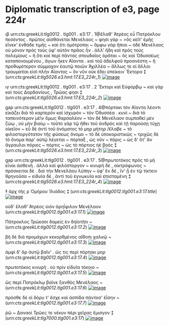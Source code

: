 # Diplomatic transcription of e3, page 224r

ιβ urn:cts:greekLit:tlg0012 . tlg001 . e3:17 . 1@ἔλαθ' Ἀτρέος εὖ Πατρόκλου πεσόντος . πρῶτος αἰσθάνεται Μενέλαος ~ φησι γάρ ~ >ὃς κεῖτ' ἐμῆς εἵνεκ' ἐνθάδε τιμῆς ~ καὶ ὅτι ὁμότροποι ~ ἄμφω γὰρ ἤπιοι ~ ὁδὲ Μενέλαος οὐ μόνον πρὸς τοὺς ὑφ' αὑτὸν πρᾶος ἦν . ἀλλ' ἤδη καὶ πρὸς τοὺς πολεμίους ~ ἢ ὅτι καὶ περὶ πάντας σπουδαῖος ὁρᾶται ~ ὃς καὶ Ὀδυσσέως καταπονουμένου , ἄγων ἧκεν Αἴαντα . καὶ τοῦ ἀδελφοῦ προανέστη ~ ἢ προθυμότερον σύμμαχον ἑαυτῷ ποιῶν Ἀχιλλέα ~ ἄλλως τε οἱ ἄλλοι τραυματίαι εἰσὶ πλὴν Αἴαντος ~ ὃν νῦν οὐκ ἔδει ὑπείκειν Ἕκτορα ⁑ (*urn:cts:greekLit:tlg5026.e3.hmt:17.E3_224r_1*)  [![image](http://www.homermultitext.org/iipsrv?OBJ=IIP,1.0&FIF=/project/homer/pyramidal/deepzoom/hmt/e3bifolio/v1/E3_223v_224r.tif&RGN=0.8170,0.3564,0.1573,0.3245&WID=1000&CVT=JPEG)](http://www.homermultitext.org/ict2/?urn=urn:cite2:hmt:e3bifolio.v1:E3_223v_224r@0.8170,0.3564,0.1573,0.3245)


ιγ urn:cts:greekLit:tlg0012 . tlg001 . e3:17 . 2 Ἕκτορι καὶ Εὐφόρβῳ ~ καὶ γὰρ καὶ τοὺς Δαρδανίους , Τρῶας φησι ⁑ (*urn:cts:greekLit:tlg5026.e3.hmt:17.E3_224r_2*)  [![image](http://www.homermultitext.org/iipsrv?OBJ=IIP,1.0&FIF=/project/homer/pyramidal/deepzoom/hmt/e3bifolio/v1/E3_223v_224r.tif&RGN=0.8115,0.7001,0.1406,0.06693&WID=1000&CVT=JPEG)](http://www.homermultitext.org/ict2/?urn=urn:cite2:hmt:e3bifolio.v1:E3_223v_224r@0.8115,0.7001,0.1406,0.06693)


gap urn:cts:greekLit:tlg0012 . tlg001 . e3:17 . 4@πόρτακι τὸν Αἴοντα λέοντι εἰκάζει διὰ τὸ καρτερὸν καὶ ἰσχυρόν ~ τὸν Όδυσσέα . κυνὶ ~ διὰ τὸ ταπεινότερον μὲ\ν ὅμως θαρσαλέον ~ τὸν δὲ Μενέλαον συμπαθεί μὲν ζώῳ , οὐ μὴν βιαίῳ ~ τοῦτο γὰρ τῷ ἤθει τοῦ ἀνδρὸς καὶ τῇ παρούσῃ τύχῃ οἰκεῖον ~ εὖ δὲ ἀντὶ τοῦ ὀνόματος τὸ μηρ μήτηρ /ἔλαβε ~ τὸ φιλοστοργότατον τῆς φύσεως ὄνομα ~ τὸ δὲ ὑποκοριστικῶς ~ τριχῶς δὲ τὸ ὄνομα παρ' αὐτῷ λέγεται ~ πόρταξ , ὡς νῦν ~ πόρις ~ ὡς δ' ὅτ' ἂν ἄγραυλοι πόριες ~ πόρτις ~ ὡς τὸ πόρτιος ἠὲ βοός ⁑ (*urn:cts:greekLit:tlg5026.e3.hmt:17.E3_224r_3*)  [![image](http://www.homermultitext.org/iipsrv?OBJ=IIP,1.0&FIF=/project/homer/pyramidal/deepzoom/hmt/e3bifolio/v1/E3_223v_224r.tif&RGN=0.5071,0.7566,0.4483,0.1298&WID=1000&CVT=JPEG)](http://www.homermultitext.org/ict2/?urn=urn:cite2:hmt:e3bifolio.v1:E3_223v_224r@0.5071,0.7566,0.4483,0.1298)


gap urn:cts:greekLit:tlg0012 . tlg001 . e3:17 . 5@πρωτοτόκος πρὸς τὸ μὴ εἶναι ἀσθενῆ . ἀλλὰ καὶ φιλόστοργον ~ κινυρὴ δὲ , οἰκτρόφωνος ~ πρόσκειται δὲ . διὰ τὴν Μενελάου λύπην ~ ὑφ' ἓν δὲ , ἵν' ᾖ ἐν τῷ τίκτειν θρηνοῦσα ~ εἰδυῖα δὲ , ἀντὶ τοῦ ἐγνωκυῖα καὶ ἐπισταμένη ⁑ (*urn:cts:greekLit:tlg5026.e3.hmt:17.E3_224r_4*)  [![image](http://www.homermultitext.org/iipsrv?OBJ=IIP,1.0&FIF=/project/homer/pyramidal/deepzoom/hmt/e3bifolio/v1/E3_223v_224r.tif&RGN=0.5083,0.8670,0.4412,0.07011&WID=1000&CVT=JPEG)](http://www.homermultitext.org/ict2/?urn=urn:cite2:hmt:e3bifolio.v1:E3_223v_224r@0.5083,0.8670,0.4412,0.07011)


‡ ἀρχ  τῆς ρ Ὁμήρου Ἰλιάδος ⁑ (*urn:cts:greekLit:tlg0012.tlg001.e3:17.title*)  [![image](http://www.homermultitext.org/iipsrv?OBJ=IIP,1.0&FIF=/project/homer/pyramidal/deepzoom/hmt/e3bifolio/v1/E3_223v_224r.tif&RGN=0.5510,0.5400,0.2369,0.04001&WID=1000&CVT=JPEG)](http://www.homermultitext.org/ict2/?urn=urn:cite2:hmt:e3bifolio.v1:E3_223v_224r@0.5510,0.5400,0.2369,0.04001)


οὐδ' ἔλαθ' Ἀτρέος ὑιὸν ἀρηΐφιλον Μενέλαον (*urn:cts:greekLit:tlg0012.tlg001.e3:17.1*)  [![image](http://www.homermultitext.org/iipsrv?OBJ=IIP,1.0&FIF=/project/homer/pyramidal/deepzoom/hmt/e3bifolio/v1/E3_223v_224r.tif&RGN=0.5051,0.5586,0.3027,0.04621&WID=1000&CVT=JPEG)](http://www.homermultitext.org/ict2/?urn=urn:cite2:hmt:e3bifolio.v1:E3_223v_224r@0.5051,0.5586,0.3027,0.04621)


Πάτροκλος Τρώεσσι δαμείς ἐν δηϊοτῆτι ~ (*urn:cts:greekLit:tlg0012.tlg001.e3:17.2*)  [![image](http://www.homermultitext.org/iipsrv?OBJ=IIP,1.0&FIF=/project/homer/pyramidal/deepzoom/hmt/e3bifolio/v1/E3_223v_224r.tif&RGN=0.5256,0.5873,0.2701,0.03895&WID=1000&CVT=JPEG)](http://www.homermultitext.org/ict2/?urn=urn:cite2:hmt:e3bifolio.v1:E3_223v_224r@0.5256,0.5873,0.2701,0.03895)


βῆ δὲ διὰ προμάχων κεκορθμένος αἴθοπι χαλκῷ ~ (*urn:cts:greekLit:tlg0012.tlg001.e3:17.3*)  [![image](http://www.homermultitext.org/iipsrv?OBJ=IIP,1.0&FIF=/project/homer/pyramidal/deepzoom/hmt/e3bifolio/v1/E3_223v_224r.tif&RGN=0.5222,0.6084,0.3056,0.04373&WID=1000&CVT=JPEG)](http://www.homermultitext.org/ict2/?urn=urn:cite2:hmt:e3bifolio.v1:E3_223v_224r@0.5222,0.6084,0.3056,0.04373)


ἀμφὶ δ' ἂρ ἀυτῷ βαῖν' . ὥς τις περὶ πόρτακι μηρ  (*urn:cts:greekLit:tlg0012.tlg001.e3:17.4*)  [![image](http://www.homermultitext.org/iipsrv?OBJ=IIP,1.0&FIF=/project/homer/pyramidal/deepzoom/hmt/e3bifolio/v1/E3_223v_224r.tif&RGN=0.5143,0.6305,0.2904,0.04462&WID=1000&CVT=JPEG)](http://www.homermultitext.org/ict2/?urn=urn:cite2:hmt:e3bifolio.v1:E3_223v_224r@0.5143,0.6305,0.2904,0.04462)


πρωτοτόκος κινυρὴ . οὐ πρὶν εἰδυῖα τόκοιο ~ (*urn:cts:greekLit:tlg0012.tlg001.e3:17.5*)  [![image](http://www.homermultitext.org/iipsrv?OBJ=IIP,1.0&FIF=/project/homer/pyramidal/deepzoom/hmt/e3bifolio/v1/E3_223v_224r.tif&RGN=0.5217,0.6505,0.2857,0.04143&WID=1000&CVT=JPEG)](http://www.homermultitext.org/ict2/?urn=urn:cite2:hmt:e3bifolio.v1:E3_223v_224r@0.5217,0.6505,0.2857,0.04143)


ὣς περὶ Πατρόκλῳ βαῖνε ξανθὸς Μενέλαος ~ (*urn:cts:greekLit:tlg0012.tlg001.e3:17.6*)  [![image](http://www.homermultitext.org/iipsrv?OBJ=IIP,1.0&FIF=/project/homer/pyramidal/deepzoom/hmt/e3bifolio/v1/E3_223v_224r.tif&RGN=0.5227,0.6732,0.2953,0.04196&WID=1000&CVT=JPEG)](http://www.homermultitext.org/ict2/?urn=urn:cite2:hmt:e3bifolio.v1:E3_223v_224r@0.5227,0.6732,0.2953,0.04196)


πρόσθε δέ οἱ δόρυ τ' ἔσχε καὶ ἀσπίδα πάντοσ' ἐΐσην ~ (*urn:cts:greekLit:tlg0012.tlg001.e3:17.7*)  [![image](http://www.homermultitext.org/iipsrv?OBJ=IIP,1.0&FIF=/project/homer/pyramidal/deepzoom/hmt/e3bifolio/v1/E3_223v_224r.tif&RGN=0.5248,0.6988,0.3001,0.03700&WID=1000&CVT=JPEG)](http://www.homermultitext.org/ict2/?urn=urn:cite2:hmt:e3bifolio.v1:E3_223v_224r@0.5248,0.6988,0.3001,0.03700)


ῥῶ ~ Δαναοὶ Τρῶες τε νέκυν πέρι χεῖρας ἔμισγον ⁑ (*urn:cts:greekLit:tlg7000.tlg001.e3:17*)  [![image](http://www.homermultitext.org/iipsrv?OBJ=IIP,1.0&FIF=/project/homer/pyramidal/deepzoom/hmt/e3bifolio/v1/E3_223v_224r.tif&RGN=0.5247,0.4952,0.2967,0.04479&WID=1000&CVT=JPEG)](http://www.homermultitext.org/ict2/?urn=urn:cite2:hmt:e3bifolio.v1:E3_223v_224r@0.5247,0.4952,0.2967,0.04479)